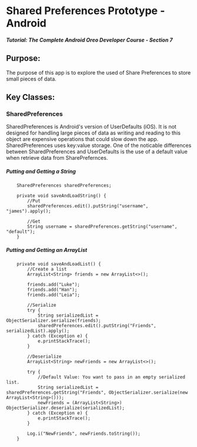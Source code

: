 # Shared Preferences Prototype - Android
##### Tutorial: The Complete Android Oreo Developer Course - Section 7

## Purpose: 
The purpose of this app is to explore the used of Share Preferences to store small pieces of data.


## Key Classes:
### SharedPreferences
SharedPreferences is Android's version of UserDefaults (iOS). It is not designed for handling large pieces of data as writing and reading to this object are expensive operations that could slow down the app. SharedPreferences uses key:value storage. One of the noticable differences between SharedPreferences and UserDefaults is the use of a default value when retrieve data from SharePrefernces. 

##### Putting and Getting a String
```
    SharedPreferences sharedPreferences;

    private void saveAndLoadString() {
        //Put
        sharedPreferences.edit().putString("username", "james").apply();

        //Get
        String username = sharedPreferences.getString("username", "default");
    }
```


##### Putting and Getting an ArrayList
```
    private void saveAndLoadList() {
        //Create a list
        ArrayList<String> friends = new ArrayList<>();

        friends.add("Luke");
        friends.add("Han");
        friends.add("Leia");

        //Serialize
        try {
            String serializedList = ObjectSerializer.serialize(friends);
            sharedPreferences.edit().putString("Friends", serializedList).apply();
        } catch (Exception e) {
            e.printStackTrace();
        }

        //Deserialize
        ArrayList<String> newFriends = new ArrayList<>();

        try {
            //Default Value: You want to pass in an empty serialized list.
            String serializedList = sharedPreferences.getString("Friends", ObjectSerializer.serialize(new ArrayList<String>()));
            newFriends = (ArrayList<String>) ObjectSerializer.deserialize(serializedList);
        } catch (Exception e) {
            e.printStackTrace();
        }

        Log.i("NewFriends", newFriends.toString());
    }
```



